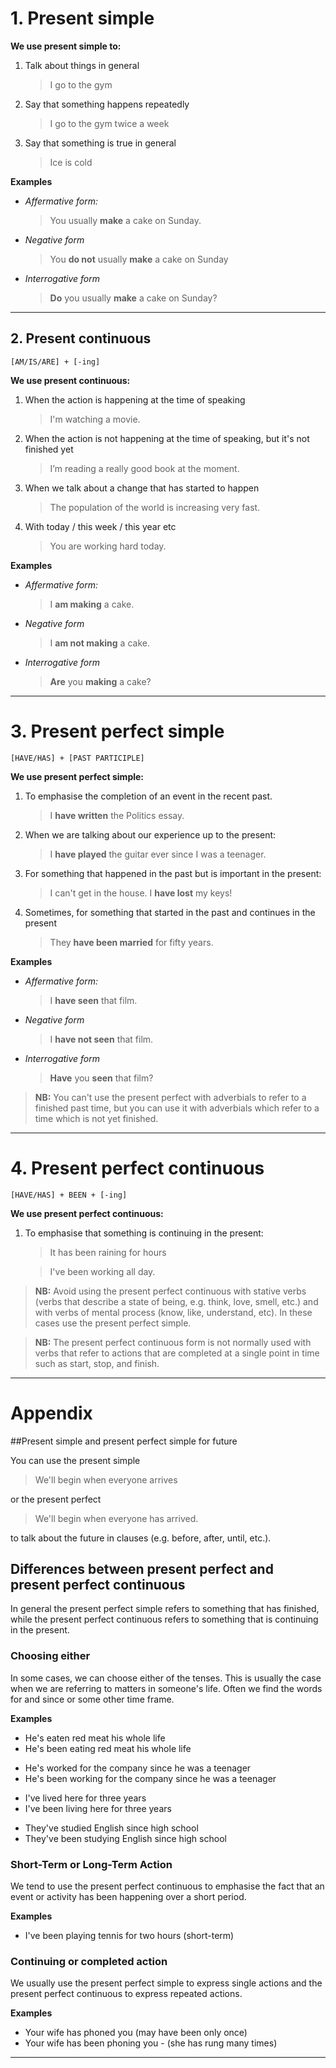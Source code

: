 # 1. Present simple 
**We use present simple to:**
1. Talk about things in general   
    > I go to the gym
2. Say that something happens repeatedly
    > I go to the gym twice a week
3. Say that something is true in general
   > Ice is cold

**Examples**
- *Affermative form:*
    > You usually **make** a cake on Sunday.
- *Negative form*
    > You **do not** usually **make** a cake on Sunday
- *Interrogative form*
    > **Do** you usually **make** a cake on Sunday?

---
## 2. Present continuous 
    [AM/IS/ARE] + [-ing]
**We use present continuous:**
1. When the action is happening at the time of speaking 
    > I'm watching a movie.
2. When the action is not happening at the time of speaking, but it's not finished yet
    > I’m reading a really good book at the moment.
3. When we talk about a change that has started to happen
   > The population of the world is increasing very fast.
4.  With today / this week / this year etc
    > You are working hard today.

**Examples**
- *Affermative form:*
    > I **am making** a cake.
- *Negative form*
    > I **am not making** a cake.
- *Interrogative form*
    > **Are** you **making** a cake?
---
# 3. Present perfect simple

    [HAVE/HAS] + [PAST PARTICIPLE]

**We use present perfect simple:**

1. To emphasise the completion of an event in the recent past.
   > I **have written** the Politics essay.
2. When we are talking about our experience up to the present:
   > I **have played** the guitar ever since I was a teenager.
3. For something that happened in the past but is important in the present:
   > I can't get in the house. I **have lost** my keys!
4. Sometimes, for something that started in the past and continues in the present
   > They **have been married** for fifty years.
      
**Examples**
- *Affermative form:*
    > I **have seen** that film.
- *Negative form*
    > I **have not seen** that film.
- *Interrogative form*
    > **Have** you **seen** that film?

> **NB:**  You can't use the present perfect with adverbials to refer to a finished past time, but you can use it with adverbials which refer to a time which is not yet finished.

---

# 4. Present perfect continuous

    [HAVE/HAS] + BEEN + [-ing]

**We use present perfect continuous:**
1. To emphasise that something is continuing in the present:
    > It has been raining for hours

    > I've been working all day.

> **NB:**  Avoid using the present perfect continuous with stative verbs (verbs that describe a state of being, e.g. think, love, smell, etc.) and with verbs of mental process (know, like, understand, etc). In these cases use the present perfect simple.

>**NB:** The present perfect continuous form is not normally used with verbs that refer to actions that are completed at a single point in time such as start, stop, and finish.
---

# Appendix

##Present simple and present perfect simple for future

You can use the present simple 
> We'll begin when everyone arrives

or the present perfect
> We'll begin when everyone has arrived.

to talk about the future in clauses (e.g. before, after, until, etc.).

## Differences between present perfect and present perfect continuous

In general the present perfect simple refers to something that has finished, while the present perfect continuous refers to something that is continuing in the present.

### Choosing either

In some cases, we can choose either of the tenses. This is usually the case when we are referring to matters in someone's life. Often we find the words for and since or some other time frame.

**Examples**
- He's eaten red meat his whole life
- He's been eating red meat his whole life
   >
- He's worked for the company since he was a teenager
- He's been working for the company since he was a teenager
   >
- I've lived here for three years
- I've been living here for three years
    >
- They've studied English since high school
- They've been studying English since high school

### Short-Term or Long-Term Action
We tend to use the present perfect continuous to emphasise the fact that an event or activity has been happening over a short period.

**Examples**
 - I've been playing tennis for two hours (short-term)

### Continuing or completed action

We usually use the present perfect simple to express single actions and the present perfect continuous to express repeated actions.

**Examples**

- Your wife has phoned you (may have been only once)
- Your wife has been phoning you - (she has rung many times)

---